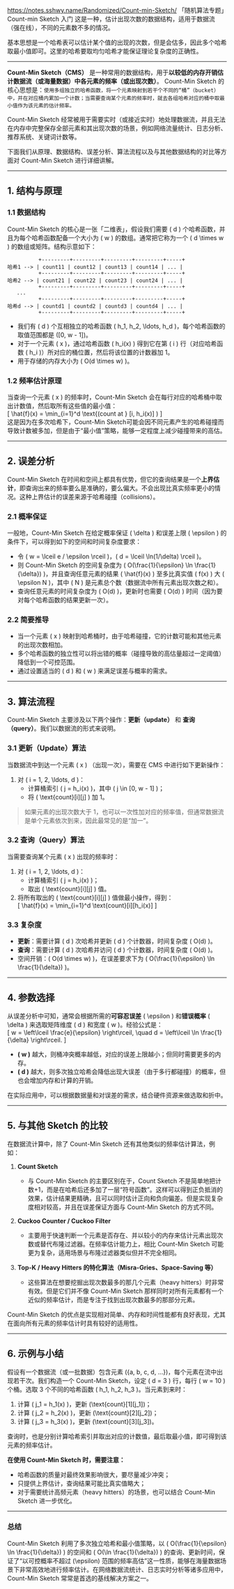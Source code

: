 https://notes.sshwy.name/Randomized/Count-min-Sketch/
「随机算法专题」Count-min Sketch 入门
这是一种，估计出现次数的数据结构，适用于数据流（强在线），不同的元素数不多的情况。

基本思想是一个哈希表可以估计某个值的出现的次数，但是会估多，因此多个哈希取最小值即可。这里的哈希要取均匀哈希才能保证理论复杂度的正确性。

---

**Count-Min Sketch（CMS）** 是一种常用的数据结构，用于**以较低的内存开销估计数据流（或海量数据）中各元素的频率（或出现次数）**。
Count-Min Sketch 的核心思想是：`使用多组独立的哈希函数，将一个元素映射到若干个不同的“桶”（bucket）中，并在对应桶内累加一个计数；当需要查询某个元素的频率时，就去各组哈希对应的桶中取最小值作为该元素的估计频率。`

Count-Min Sketch 经常被用于需要实时（或接近实时）地处理数据流，并且无法在内存中完整保存全部元素和其出现次数的场景，例如网络流量统计、日志分析、推荐系统、关键词计数等。

下面我们从原理、数据结构、误差分析、算法流程以及与其他数据结构的对比等方面对 Count-Min Sketch 进行详细讲解。

---

## 1. 结构与原理

### 1.1 数据结构

Count-Min Sketch 的核心是一张「二维表」，假设我们需要 \( d \) 个哈希函数，并且为每个哈希函数配备一个大小为 \( w \) 的数组。通常把它称为一个 \( d \times w \) 的数组或矩阵。结构示意如下：

```
          +---------+---------+---------+---------+-----+
哈希1 --> | count11 | count12 | count13 | count14 | ... |
          +---------+---------+---------+---------+-----+
哈希2 --> | count21 | count22 | count23 | count24 | ... |
          +---------+---------+---------+---------+-----+
   ...
          +---------+---------+---------+---------+-----+
哈希d --> | countd1 | countd2 | countd3 | countd4 | ... |
          +---------+---------+---------+---------+-----+
```

- 我们有 \( d \) 个互相独立的哈希函数 \( h_1, h_2, \ldots, h_d \)，每个哈希函数的取值范围都是 \([0, w - 1]\)。
- 对于一个元素 \( x \)，通过哈希函数 \( h_i(x) \) 得到它在第 \( i \) 行（对应哈希函数 \( h_i \)）所对应的桶位置，然后将该位置的计数器加 1。
- 用于存储的内存大小为 \( O(d \times w) \)。

### 1.2 频率估计原理

当查询一个元素 \( x \) 的频率时，Count-Min Sketch 会在每行对应的哈希桶中取出计数值，然后取所有这些值的最小值：  
\[
\hat{f}(x) = \min\_{i=1}^d \text{(count at } [i, h_i(x)] )
\]  
这是因为在多次哈希下，Count-Min Sketch可能会因不同元素产生的哈希碰撞而导致计数被多加，但是由于“最小值”策略，能够一定程度上减少碰撞带来的高估。

---

## 2. 误差分析

Count-Min Sketch 在时间和空间上都具有优势，但它的查询结果是一个**上界估计**，即查询出来的频率要么是准确的，要么偏大。不会出现比真实频率更小的情况。这种上界估计的误差来源于哈希碰撞（collisions）。

### 2.1 概率保证

一般地，Count-Min Sketch 在给定概率保证 \( \delta \) 和误差上限 \( \epsilon \) 的条件下，可以得到如下的空间和时间复杂度要求：

- 令 \( w = \lceil e / \epsilon \rceil \)，\( d = \lceil \ln(1/\delta) \rceil \)。
- 则 Count-Min Sketch 的空间复杂度为 \( O(\frac{1}{\epsilon} \ln \frac{1}{\delta}) \)，并且查询任意元素的结果 \( \hat{f}(x) \) 至多比真实值 \( f(x) \) 大 \( \epsilon N \)，其中 \( N \) 是元素总个数（数据流中所有元素出现次数之和）。
- 查询任意元素的时间复杂度为 \( O(d) \)，更新时也需要 \( O(d) \) 时间（因为要对每个哈希函数的结果更新一次）。

### 2.2 简要推导

- 当一个元素 \( x \) 映射到哈希桶时，由于哈希碰撞，它的计数可能和其他元素的出现次数相加。
- 多个哈希函数的独立性可以将出错的概率（碰撞导致的高估量超过一定阈值）降低到一个可控范围。
- 通过设置适当的 \( d \) 和 \( w \) 来满足误差与概率的需求。

---

## 3. 算法流程

Count-Min Sketch 主要涉及以下两个操作：**更新（update）** 和 **查询（query）**。我们以数据流的形式来说明。

### 3.1 更新（Update）算法

当数据流中到达一个元素 \( x \) （出现一次），需要在 CMS 中进行如下更新操作：

1. 对 \( i = 1, 2, \ldots, d \)：
   - 计算桶索引 \( j = h_i(x) \)，其中 \( j \in [0, w - 1] \)；
   - 将 \( \text{count}[i][j] \) 加 1。

> 如果元素的出现次数大于 1，也可以一次性加对应的频率值，但通常数据流是单个元素依次到来，因此最常见的是“加一”。

### 3.2 查询（Query）算法

当需要查询某个元素 \( x \) 出现的频率时：

1. 对 \( i = 1, 2, \ldots, d \)：
   - 计算桶索引 \( j = h_i(x) \)；
   - 取出 \( \text{count}[i][j] \) 值。
2. 将所有取出的 \( \text{count}[i][j] \) 值做最小操作，得到：  
   \[
   \hat{f}(x) = \min\_{i=1}^d \text{count}[i][h_i(x)]
   \]

### 3.3 复杂度

- **更新**：需要计算 \( d \) 次哈希并更新 \( d \) 个计数器，时间复杂度 \( O(d) \)。
- **查询**：需要计算 \( d \) 次哈希并访问 \( d \) 个计数器，时间复杂度 \( O(d) \)。
- 空间开销：\( O(d \times w) \)，在误差要求下为 \( O(\frac{1}{\epsilon} \ln \frac{1}{\delta}) \)。

---

## 4. 参数选择

从误差分析中可知，通常会根据所需的**可容忍误差** \( \epsilon \) 和**错误概率** \( \delta \) 来选取矩阵维度 \( d \) 和宽度 \( w \)。经验公式是：  
\[
w = \left\lceil \frac{e}{\epsilon} \right\rceil, \quad d = \left\lceil \ln \frac{1}{\delta} \right\rceil.
\]

- **\( w \)** 越大，则桶冲突概率越低，对应的误差上限越小；但同时需要更多的内存。
- **\( d \)** 越大，则多次独立哈希会降低出现大误差（由于多行都碰撞）的概率，但也会增加内存和计算的开销。

在实际应用中，可以根据数据量和对误差的需求，结合硬件资源来做选取和折中。

---

## 5. 与其他 Sketch 的比较

在数据流计算中，除了 Count-Min Sketch 还有其他类似的频率估计算法，例如：

1. **Count Sketch**

   - 与 Count-Min Sketch 的主要区别在于，Count Sketch 不是简单地把计数+1，而是在哈希后还多加了一层“符号函数”。这样可以得到正负抵消的效果，估计结果更精确，且可以同时估计正向和负向偏差。但是实现复杂度相对较高，并且在误差保证方面与 Count-Min Sketch 的方式不同。

2. **Cuckoo Counter / Cuckoo Filter**

   - 主要用于快速判断一个元素是否存在、并以较小的内存来估计元素出现次数或替代布隆过滤器。在频率估计能力上，相比 Count-Min Sketch 可能更为复杂，适用场景与布隆过滤器类似但并不完全相同。

3. **Top-K / Heavy Hitters 的特化算法（Misra-Gries、Space-Saving 等）**
   - 这些算法在想要挖掘出现次数最多的那几个元素（heavy hitters）时非常有效。但是它们并不像 Count-Min Sketch 那样同时对所有元素都有一个近似的频率估计，而是专注于找到出现次数最多的那部分元素。

Count-Min Sketch 的优点是实现相对简单、内存和时间性能都有良好表现，尤其在面向所有元素的频率估计时具有较好的适用性。

---

## 6. 示例与小结

假设有一个数据流（或一批数据）包含元素 \(\{a, b, c, d, ...\}\)，每个元素在流中出现若干次。我们构造一个 Count-Min Sketch，设定 \( d = 3 \) 行，每行 \( w = 10 \) 个桶。选取 3 个不同的哈希函数 \( h_1, h_2, h_3 \)。当元素到来时：

1. 计算 \( j_1 = h_1(x) \)，更新 \(\text{count}[1][j_1]\)；
2. 计算 \( j_2 = h_2(x) \)，更新 \(\text{count}[2][j_2]\)；
3. 计算 \( j_3 = h_3(x) \)，更新 \(\text{count}[3][j_3]\)。

查询时，也是分别计算哈希索引并取出对应的计数值，最后取最小值，即可得到该元素的频率估计。

**在使用 Count-Min Sketch 时，需要注意：**

- 哈希函数的质量对最终效果影响很大，要尽量减少冲突；
- 只提供上界估计，查询结果可能比真实值略大；
- 对于需要统计高频元素（heavy hitters）的场景，也可以结合 Count-Min Sketch 进一步优化。

---

### 总结

Count-Min Sketch 利用了多次独立哈希和最小值策略，以 \( O(\frac{1}{\epsilon} \ln \frac{1}{\delta}) \) 的空间和 \( O(\ln \frac{1}{\delta}) \) 的查询、更新时间，保证了“以可控概率不超过 \(\epsilon\) 范围的频率高估”这一性质，能够在海量数据场景下非常高效地进行频率估计。在网络数据流统计、日志实时分析等诸多应用中，Count-Min Sketch 常常是首选的基线解决方案之一。
